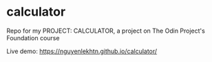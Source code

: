 # calculator

Repo for my PROJECT: CALCULATOR, a project on The Odin Project's Foundation course

Live demo: https://nguyenlekhtn.github.io/calculator/
